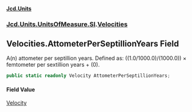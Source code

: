 #### [Jcd.Units](index.md 'index')
### [Jcd.Units.UnitsOfMeasure.SI](Jcd.Units.UnitsOfMeasure.SI.md 'Jcd.Units.UnitsOfMeasure.SI').[Velocities](Velocities.md 'Jcd.Units.UnitsOfMeasure.SI.Velocities')

## Velocities.AttometerPerSeptillionYears Field

A(n) attometer per septillion years. Defined as: ((1.0/1000.0)/(1000.0)) × femtometer per sextillion years + (0).

```csharp
public static readonly Velocity AttometerPerSeptillionYears;
```

#### Field Value
[Velocity](Velocity.md 'Jcd.Units.UnitTypes.Velocity')